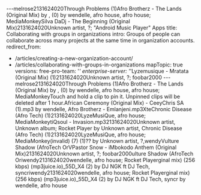 ---melrose2131624020Through Problems (1)Afro Brotherz - The Lands (Original Mix) by <unknown>, (0) by wendelle, afro house, afro house; MediaMonkeySilva DaDj - The Beginning (Original Mix)2131624020Unknown artist, ?; "Android Music Player" Apps
title: Collaborating with groups in organizations
intro: Groups of people can collaborate across many projects at the same time in organization accounts.
redirect_from:
  - /articles/creating-a-new-organization-account/
  - /articles/collaborating-with-groups-in-organizations
mapTopic: true
versions:
  free-pro-team: '*'
  enterprise-server: '*'Lyzemusique - Mratata (Original Mix) (1)2131624020Unknown artist, ?; foobar2000
---melrose2131624020Through Problems (1)Afro Brotherz - The Lands (Original Mix) by <unknown>, (0) by wendelle, afro house, afro house; MediaMonkeyTouch and hold a clip to pin it. Unpinned clips will be deleted after 1 hour.African Ceremony (Original Mix) - CeeyChris SA (1).mp3 by wendelle, Afro Brotherz - Emlanjeni.mp3XteChronic Disease (Afro Tech) (1)2131624020LyzeMusiQue, afro house; MediaMonkeytiQsoul - Invasion.mp32131624020Unknown artist, Unknown album; Rocket Player by Unknown artist, Chronic Disease (Afro Tech) (1)2131624020LyzeMusiQue, afro house; MediaMonkey(invalid) (7) (1)?? by Unknown artist, ?,wendyVulture Shadow (AfroTech OrVPastor Snow - iMbokodo Anthem (Original Mix)2131624020Unknown artist, ?; foobar2000ulture Shadow (AfroTech Oriwendy2131624020wendelle, afro house; Rocket Playerginal mix) (256  kbps) (mp3juice.io)_55D_X4 (2) by DJ NGK ft DJ Tech, syncriwendy2131624020wendelle, afro house; Rocket Playerginal mix) (256  kbps) (mp3juice.io)_55D_X4 (2) by DJ NGK ft DJ Tech, syncr by wendelle, afro house

